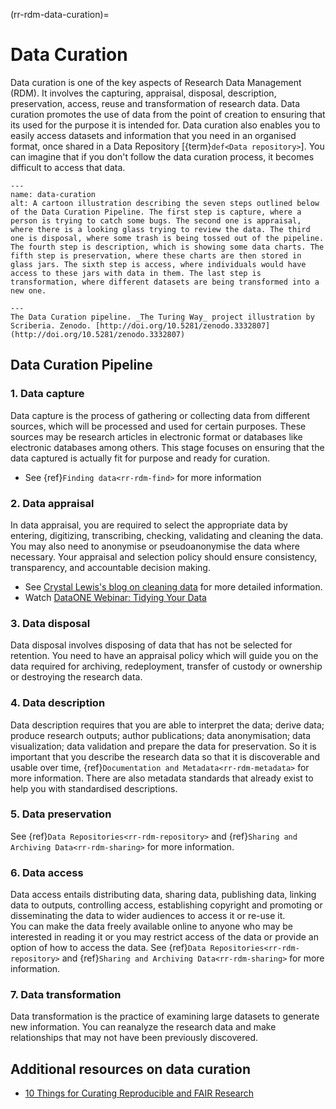 (rr-rdm-data-curation)=
# Data Curation

Data curation is one of the key aspects of Research Data Management (RDM). 
It involves the capturing, appraisal, disposal, description, preservation, access, reuse and transformation of research data. 
Data curation promotes the use of data from the point of creation to ensuring that its used for the purpose it is intended for. 
Data curation also enables you to easily access datasets and information that you need in an organised format, once shared in a Data Repository [{term}`def<Data repository>`].
You can imagine that if you don't follow the data curation process, it becomes difficult to access that data.


```{figure} ../../figures/data-curation.*
---
name: data-curation
alt: A cartoon illustration describing the seven steps outlined below of the Data Curation Pipeline. The first step is capture, where a person is trying to catch some bugs. The second one is appraisal, where there is a looking glass trying to review the data. The third one is disposal, where some trash is being tossed out of the pipeline. The fourth step is description, which is showing some data charts. The fifth step is preservation, where these charts are then stored in glass jars. The sixth step is access, where individuals would have access to these jars with data in them. The last step is transformation, where different datasets are being transformed into a new one.

---
The Data Curation pipeline. _The Turing Way_ project illustration by Scriberia. Zenodo. [http://doi.org/10.5281/zenodo.3332807](http://doi.org/10.5281/zenodo.3332807)
```

## Data Curation Pipeline

### 1. Data capture
Data capture is the process of gathering or collecting data from different sources, which will be processed and used for certain purposes. 
These sources may be research articles in electronic format or databases like electronic databases among others. 
This stage focuses on ensuring that the data captured is actually fit for purpose and ready for curation.

- See {ref}`Finding data<rr-rdm-find>` for more information

### 2. Data appraisal
In data appraisal, you are required to select the appropriate data by entering, digitizing, transcribing, checking, validating and cleaning the data. 
You may also need to anonymise or pseudoanonymise the data where necessary.
Your appraisal and selection policy should ensure consistency, transparency, and accountable decision making.

- See [Crystal Lewis's blog on cleaning data](https://cghlewis.com/blog/data_clean_02) for more detailed information.
- Watch [DataONE Webinar: Tidying Your Data](https://vimeo.com/378621271)

### 3. Data disposal 
Data disposal involves disposing of data that has not be selected for retention. 
You need to have an appraisal policy which will guide you on the data required for archiving, redeployment, transfer of custody or ownership or destroying the research data.

### 4. Data description
Data description requires that you are able to interpret the data; derive data; produce research outputs; author publications; data anonymisation; data visualization; data validation and prepare the data for preservation. 
So it is important that you describe the research data so that it is discoverable and usable over time, {ref}`Documentation and Metadata<rr-rdm-metadata>` for more information. 
There are also  metadata standards that already exist to help you with standardised descriptions. 

### 5. Data preservation
See {ref}`Data Repositories<rr-rdm-repository>` and {ref}`Sharing and Archiving Data<rr-rdm-sharing>` for more information.

### 6. Data access 
Data access entails distributing data, sharing data, publishing data, linking data to outputs, controlling access, establishing copyright and promoting or disseminating the data to wider audiences to access it or re-use it.  
You can make the data freely available online to anyone who may be interested in reading it or you may restrict access of the data or provide an option of how to access the data. 
See {ref}`Data Repositories<rr-rdm-repository>` and {ref}`Sharing and Archiving Data<rr-rdm-sharing>` for more information.

### 7. Data transformation
Data transformation is the practice of examining large datasets to generate new information. 
You can reanalyze the research data and make relationships that may not have been previously discovered. 

## Additional resources on data curation
* [10 Things for Curating Reproducible and FAIR Research](https://doi.org/10.15497/RDA00074)
